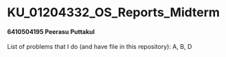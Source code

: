 # KU_01204332_OS_Reports_Midterm 
#### 6410504195 Peerasu Puttakul

List of problems that I do (and have file in this repository): A, B, D
